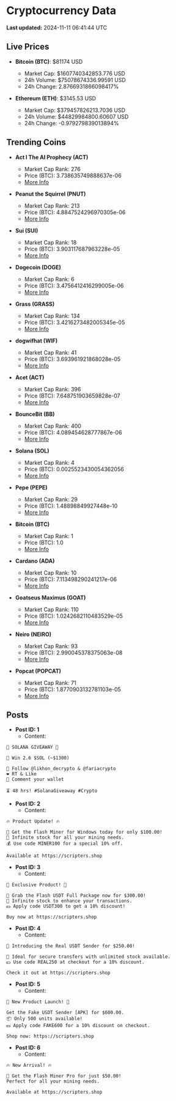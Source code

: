 # Cryptocurrency Data

**Last updated:** 2024-11-11 06:41:44 UTC

## Live Prices
- **Bitcoin (BTC)**: $81174 USD
  - Market Cap: $1607740342853.776 USD
  - 24h Volume: $75078674336.99591 USD
  - 24h Change: 2.8766931866098417%

- **Ethereum (ETH)**: $3145.53 USD
  - Market Cap: $379457826213.7036 USD
  - 24h Volume: $44829984800.60607 USD
  - 24h Change: -0.979279839013894%

## Trending Coins
- **Act I The AI Prophecy (ACT)**
  - Market Cap Rank: 276
  - Price (BTC): 3.738635749888637e-06
  - [More Info](https://www.coingecko.com/en/coins/act-i-the-ai-prophecy)

- **Peanut the Squirrel (PNUT)**
  - Market Cap Rank: 213
  - Price (BTC): 4.8847524296970305e-06
  - [More Info](https://www.coingecko.com/en/coins/peanut-the-squirrel)

- **Sui (SUI)**
  - Market Cap Rank: 18
  - Price (BTC): 3.903117687963228e-05
  - [More Info](https://www.coingecko.com/en/coins/sui)

- **Dogecoin (DOGE)**
  - Market Cap Rank: 6
  - Price (BTC): 3.4756412416299005e-06
  - [More Info](https://www.coingecko.com/en/coins/dogecoin)

- **Grass (GRASS)**
  - Market Cap Rank: 134
  - Price (BTC): 3.4216273482005345e-05
  - [More Info](https://www.coingecko.com/en/coins/grass)

- **dogwifhat (WIF)**
  - Market Cap Rank: 41
  - Price (BTC): 3.693961921868028e-05
  - [More Info](https://www.coingecko.com/en/coins/dogwifhat)

- **Acet (ACT)**
  - Market Cap Rank: 396
  - Price (BTC): 7.648751903659828e-07
  - [More Info](https://www.coingecko.com/en/coins/acet)

- **BounceBit (BB)**
  - Market Cap Rank: 400
  - Price (BTC): 4.089454628777867e-06
  - [More Info](https://www.coingecko.com/en/coins/bouncebit)

- **Solana (SOL)**
  - Market Cap Rank: 4
  - Price (BTC): 0.0025523430054362056
  - [More Info](https://www.coingecko.com/en/coins/solana)

- **Pepe (PEPE)**
  - Market Cap Rank: 29
  - Price (BTC): 1.48898849927448e-10
  - [More Info](https://www.coingecko.com/en/coins/pepe)

- **Bitcoin (BTC)**
  - Market Cap Rank: 1
  - Price (BTC): 1.0
  - [More Info](https://www.coingecko.com/en/coins/bitcoin)

- **Cardano (ADA)**
  - Market Cap Rank: 10
  - Price (BTC): 7.113498290241217e-06
  - [More Info](https://www.coingecko.com/en/coins/cardano)

- **Goatseus Maximus (GOAT)**
  - Market Cap Rank: 110
  - Price (BTC): 1.0242682110483529e-05
  - [More Info](https://www.coingecko.com/en/coins/goatseus-maximus)

- **Neiro (NEIRO)**
  - Market Cap Rank: 93
  - Price (BTC): 2.990045378375063e-08
  - [More Info](https://www.coingecko.com/en/coins/neiro-3)

- **Popcat (POPCAT)**
  - Market Cap Rank: 71
  - Price (BTC): 1.8770903132781103e-05
  - [More Info](https://www.coingecko.com/en/coins/popcat)

## Posts
- **Post ID: 1**
  - Content:
```
🚀 SOLANA GIVEAWAY 🚀

🎁 Win 2.6 $SOL (~$1300)

🤝 Follow @likhon_decrypto & @fariacrypto
❤️ RT & Like
💬 Comment your wallet

⏳ 48 hrs! #SolanaGiveaway #Crypto
```

- **Post ID: 2**
  - Content:
```
🔥 Product Update! 🔥

🚀 Get the Flash Miner for Windows today for only $100.00!
🔋 Infinite stock for all your mining needs.
💰 Use code MINER100 for a special 10% off.

Available at https://scripters.shop
```

- **Post ID: 3**
  - Content:
```
🎁 Exclusive Product! 🎁

💸 Grab the Flash USDT Full Package now for $300.00!
🎉 Infinite stock to enhance your transactions.
💵 Apply code USDT300 to get a 10% discount!

Buy now at https://scripters.shop
```

- **Post ID: 4**
  - Content:
```
💎 Introducing the Real USDT Sender for $250.00!

💼 Ideal for secure transfers with unlimited stock available.
💵 Use code REAL250 at checkout for a 10% discount.

Check it out at https://scripters.shop
```

- **Post ID: 5**
  - Content:
```
🚀 New Product Launch! 🚀

Get the Fake USDT Sender [APK] for $600.00.
📦 Only 500 units available!
💵 Apply code FAKE600 for a 10% discount on checkout.

Shop now: https://scripters.shop
```

- **Post ID: 6**
  - Content:
```
🔥 New Arrival! 🔥

💸 Get the Flash Miner Pro for just $50.00!
Perfect for all your mining needs.

Available at https://scripters.shop
```

